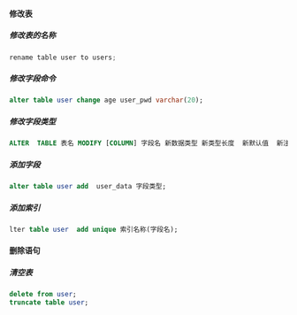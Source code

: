 #### 修改表

##### 修改表的名称

```go
rename table user to users;
```

##### 修改字段命令

```sql
alter table user change age user_pwd varchar(20);
```

##### 修改字段类型

```sql
ALTER  TABLE 表名 MODIFY [COLUMN] 字段名 新数据类型 新类型长度  新默认值  新注释
```

##### 添加字段

```sql
alter table user add  user_data 字段类型;
```

##### 添加索引

```sql
lter table user  add unique 索引名称(字段名);
```

#### 删除语句

##### 清空表

```sql
delete from user;
truncate table user;
```